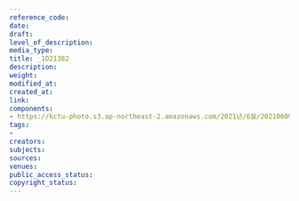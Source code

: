```yaml
---
reference_code: 
date: 
draft: 
level_of_description: 
media_type: 
title: _1D21382
description: 
weight: 
modified_at: 
created_at: 
link: 
components:
- https://kctu-photo.s3.ap-northeast-2.amazonaws.com/2021년/6월/20210609_산재사망+노동자+추모분향소+및+농성장+설치/_1D21382.jpg
tags:
- 
creators: 
subjects: 
sources: 
venues: 
public_access_status: 
copyright_status: 
---
```

